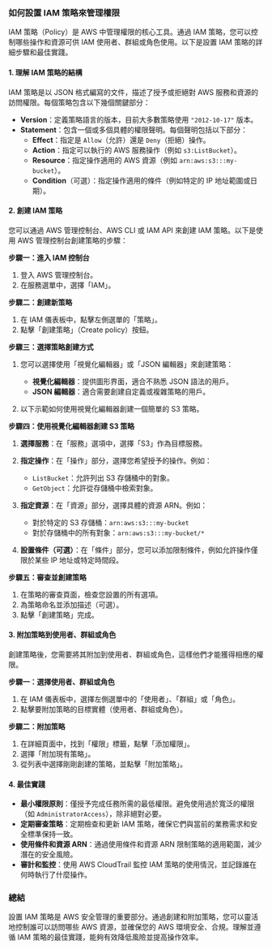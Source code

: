 ### 如何設置 IAM 策略來管理權限

IAM 策略（Policy）是 AWS 中管理權限的核心工具。通過 IAM 策略，您可以控制哪些操作和資源可供 IAM 使用者、群組或角色使用。以下是設置 IAM 策略的詳細步驟和最佳實踐。

#### 1. **理解 IAM 策略的結構**

IAM 策略是以 JSON 格式編寫的文件，描述了授予或拒絕對 AWS 服務和資源的訪問權限。每個策略包含以下幾個關鍵部分：

- **Version**：定義策略語言的版本，目前大多數策略使用 `"2012-10-17"` 版本。
- **Statement**：包含一個或多個具體的權限聲明。每個聲明包括以下部分：
  - **Effect**：指定是 `Allow`（允許）還是 `Deny`（拒絕）操作。
  - **Action**：指定可以執行的 AWS 服務操作（例如 `s3:ListBucket`）。
  - **Resource**：指定操作適用的 AWS 資源（例如 `arn:aws:s3:::my-bucket`）。
  - **Condition**（可選）：指定操作適用的條件（例如特定的 IP 地址範圍或日期）。

#### 2. **創建 IAM 策略**

您可以通過 AWS 管理控制台、AWS CLI 或 IAM API 來創建 IAM 策略。以下是使用 AWS 管理控制台創建策略的步驟：

**步驟一：進入 IAM 控制台**

1. 登入 AWS 管理控制台。
2. 在服務選單中，選擇「IAM」。

**步驟二：創建新策略**

1. 在 IAM 儀表板中，點擊左側選單的「策略」。
2. 點擊「創建策略」（Create policy）按鈕。

**步驟三：選擇策略創建方式**

1. 您可以選擇使用「視覺化編輯器」或「JSON 編輯器」來創建策略：
   - **視覺化編輯器**：提供圖形界面，適合不熟悉 JSON 語法的用戶。
   - **JSON 編輯器**：適合需要創建自定義或複雜策略的用戶。

2. 以下示範如何使用視覺化編輯器創建一個簡單的 S3 策略。

**步驟四：使用視覺化編輯器創建 S3 策略**

1. **選擇服務**：在「服務」選項中，選擇「S3」作為目標服務。
2. **指定操作**：在「操作」部分，選擇您希望授予的操作。例如：
   - `ListBucket`：允許列出 S3 存儲桶中的對象。
   - `GetObject`：允許從存儲桶中檢索對象。

3. **指定資源**：在「資源」部分，選擇具體的資源 ARN。例如：
   - 對於特定的 S3 存儲桶：`arn:aws:s3:::my-bucket`
   - 對於存儲桶中的所有對象：`arn:aws:s3:::my-bucket/*`

4. **設置條件（可選）**：在「條件」部分，您可以添加限制條件，例如允許操作僅限於某些 IP 地址或特定時間段。

**步驟五：審查並創建策略**

1. 在策略的審查頁面，檢查您設置的所有選項。
2. 為策略命名並添加描述（可選）。
3. 點擊「創建策略」完成。

#### 3. **附加策略到使用者、群組或角色**

創建策略後，您需要將其附加到使用者、群組或角色，這樣他們才能獲得相應的權限。

**步驟一：選擇使用者、群組或角色**

1. 在 IAM 儀表板中，選擇左側選單中的「使用者」、「群組」或「角色」。
2. 點擊要附加策略的目標實體（使用者、群組或角色）。

**步驟二：附加策略**

1. 在詳細頁面中，找到「權限」標籤，點擊「添加權限」。
2. 選擇「附加現有策略」。
3. 從列表中選擇剛剛創建的策略，並點擊「附加策略」。

#### 4. **最佳實踐**

- **最小權限原則**：僅授予完成任務所需的最低權限。避免使用過於寬泛的權限（如 `AdministratorAccess`），除非絕對必要。
- **定期審查策略**：定期檢查和更新 IAM 策略，確保它們與當前的業務需求和安全標準保持一致。
- **使用條件和資源 ARN**：通過使用條件和資源 ARN 限制策略的適用範圍，減少潛在的安全風險。
- **審計和監控**：使用 AWS CloudTrail 監控 IAM 策略的使用情況，並記錄誰在何時執行了什麼操作。

### 總結

設置 IAM 策略是 AWS 安全管理的重要部分。通過創建和附加策略，您可以靈活地控制誰可以訪問哪些 AWS 資源，並確保您的 AWS 環境安全、合規。理解並遵循 IAM 策略的最佳實踐，能夠有效降低風險並提高操作效率。